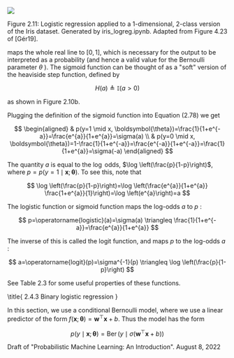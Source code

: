 ![](https://cdn.mathpix.com/cropped/2024_06_13_ecbdc63aa9b6dbee5100g-1.jpg?height=344&width=982&top_left_y=218&top_left_x=524)

Figure 2.11: Logistic regression applied to a 1-dimensional, 2-class version of the Iris dataset. Generated by iris_logreg.ipynb. Adapted from Figure 4.23 of [Gér19].

maps the whole real line to $[0,1]$, which is necessary for the output to be interpreted as a probability (and hence a valid value for the Bernoulli parameter $\theta$ ). The sigmoid function can be thought of as a "soft" version of the heaviside step function, defined by

$$
H(a) \triangleq \mathbb{I}(a>0)
$$

as shown in Figure 2.10b.

Plugging the definition of the sigmoid function into Equation (2.78) we get

$$
\begin{aligned}
& p(y=1 \mid x, \boldsymbol{\theta})=\frac{1}{1+e^{-a}}=\frac{e^{a}}{1+e^{a}}=\sigma(a) \\
& p(y=0 \mid x, \boldsymbol{\theta})=1-\frac{1}{1+e^{-a}}=\frac{e^{-a}}{1+e^{-a}}=\frac{1}{1+e^{a}}=\sigma(-a)
\end{aligned}
$$

The quantity $a$ is equal to the $\log$ odds, $\log \left(\frac{p}{1-p}\right)$, where $p=p(y=1 \mid \boldsymbol{x} ; \boldsymbol{\theta})$. To see this, note that

$$
\log \left(\frac{p}{1-p}\right)=\log \left(\frac{e^{a}}{1+e^{a}} \frac{1+e^{a}}{1}\right)=\log \left(e^{a}\right)=a
$$

The logistic function or sigmoid function maps the log-odds $a$ to $p$ :

$$
p=\operatorname{logistic}(a)=\sigma(a) \triangleq \frac{1}{1+e^{-a}}=\frac{e^{a}}{1+e^{a}}
$$

The inverse of this is called the logit function, and maps $p$ to the log-odds $a$ :

$$
a=\operatorname{logit}(p)=\sigma^{-1}(p) \triangleq \log \left(\frac{p}{1-p}\right)
$$

See Table 2.3 for some useful properties of these functions.

\title{
2.4.3 Binary logistic regression
}

In this section, we use a conditional Bernoulli model, where we use a linear predictor of the form $f(\boldsymbol{x} ; \boldsymbol{\theta})=\boldsymbol{w}^{\top} \boldsymbol{x}+b$. Thus the model has the form

$$
p(y \mid \boldsymbol{x} ; \boldsymbol{\theta})=\operatorname{Ber}\left(y \mid \sigma\left(\boldsymbol{w}^{\top} \boldsymbol{x}+b\right)\right)
$$

Draft of "Probabilistic Machine Learning: An Introduction". August 8, 2022